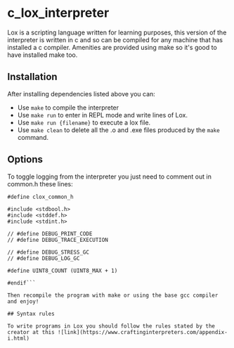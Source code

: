 # c_lox_interpreter

Lox is a scripting language written for learning purposes, this version of the interpreter is written in c and so can be compiled for any machine that has installed a c compiler.
Amenities are provided using make so it's good to have installed make too.

## Installation

After installing dependencies listed above you can:

- Use `make` to compile the interpreter
- Use `make run` to enter in REPL mode and write lines of Lox.
- Use `make run {filename}` to execute a lox file.
- Use `make clean` to delete all the .o and .exe files produced by the `make` command.

## Options

To toggle logging from the interpreter you just need to comment out in common.h these lines:

```#ifndef clox_common_h
#define clox_common_h

#include <stdbool.h>
#include <stddef.h>
#include <stdint.h>

// #define DEBUG_PRINT_CODE
// #define DEBUG_TRACE_EXECUTION

// #define DEBUG_STRESS_GC
// #define DEBUG_LOG_GC

#define UINT8_COUNT (UINT8_MAX + 1)

#endif```

Then recompile the program with make or using the base gcc compiler and enjoy!

## Syntax rules

To write programs in Lox you should follow the rules stated by the creator at this ![link](https://www.craftinginterpreters.com/appendix-i.html)

